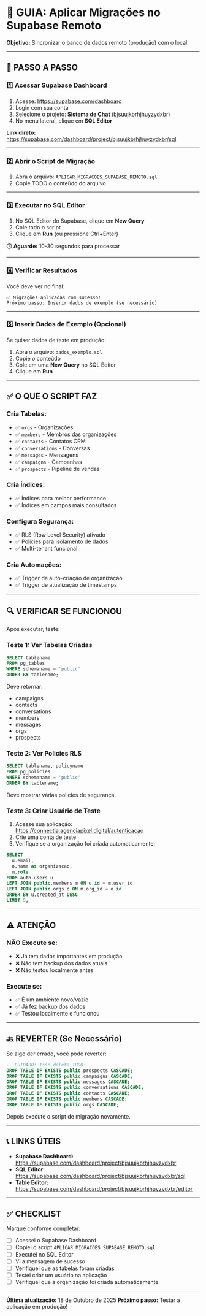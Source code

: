 # 🔄 GUIA: Aplicar Migrações no Supabase Remoto

**Objetivo:** Sincronizar o banco de dados remoto (produção) com o local

---

## 🎯 PASSO A PASSO

### 1️⃣ Acessar Supabase Dashboard

1. Acesse: https://supabase.com/dashboard
2. Login com sua conta
3. Selecione o projeto: **Sistema de Chat** (bjsuujkbrhjhuyzydxbr)
4. No menu lateral, clique em **SQL Editor**

**Link direto:** https://supabase.com/dashboard/project/bjsuujkbrhjhuyzydxbr/sql

---

### 2️⃣ Abrir o Script de Migração

1. Abra o arquivo: `APLICAR_MIGRACOES_SUPABASE_REMOTO.sql`
2. Copie TODO o conteúdo do arquivo

---

### 3️⃣ Executar no SQL Editor

1. No SQL Editor do Supabase, clique em **New Query**
2. Cole todo o script
3. Clique em **Run** (ou pressione Ctrl+Enter)

⏱️ **Aguarde:** 10-30 segundos para processar

---

### 4️⃣ Verificar Resultados

Você deve ver no final:

```
✅ Migrações aplicadas com sucesso!
Próximo passo: Inserir dados de exemplo (se necessário)
```

---

### 5️⃣ Inserir Dados de Exemplo (Opcional)

Se quiser dados de teste em produção:

1. Abra o arquivo: `dados_exemplo.sql`
2. Copie o conteúdo
3. Cole em uma **New Query** no SQL Editor
4. Clique em **Run**

---

## ✅ O QUE O SCRIPT FAZ

### Cria Tabelas:
- ✅ `orgs` - Organizações
- ✅ `members` - Membros das organizações
- ✅ `contacts` - Contatos CRM
- ✅ `conversations` - Conversas
- ✅ `messages` - Mensagens
- ✅ `campaigns` - Campanhas
- ✅ `prospects` - Pipeline de vendas

### Cria Índices:
- ✅ Índices para melhor performance
- ✅ Índices em campos mais consultados

### Configura Segurança:
- ✅ RLS (Row Level Security) ativado
- ✅ Policies para isolamento de dados
- ✅ Multi-tenant funcional

### Cria Automações:
- ✅ Trigger de auto-criação de organização
- ✅ Trigger de atualização de timestamps

---

## 🔍 VERIFICAR SE FUNCIONOU

Após executar, teste:

### Teste 1: Ver Tabelas Criadas
```sql
SELECT tablename
FROM pg_tables
WHERE schemaname = 'public'
ORDER BY tablename;
```

Deve retornar:
- campaigns
- contacts
- conversations
- members
- messages
- orgs
- prospects

### Teste 2: Ver Policies RLS
```sql
SELECT tablename, policyname
FROM pg_policies
WHERE schemaname = 'public'
ORDER BY tablename;
```

Deve mostrar várias policies de segurança.

### Teste 3: Criar Usuário de Teste

1. Acesse sua aplicação: https://connectia.agenciapixel.digital/autenticacao
2. Crie uma conta de teste
3. Verifique se a organização foi criada automaticamente:

```sql
SELECT
  u.email,
  o.name as organizacao,
  m.role
FROM auth.users u
LEFT JOIN public.members m ON u.id = m.user_id
LEFT JOIN public.orgs o ON m.org_id = o.id
ORDER BY u.created_at DESC
LIMIT 5;
```

---

## ⚠️ ATENÇÃO

### NÃO Execute se:
- ❌ Já tem dados importantes em produção
- ❌ Não tem backup dos dados atuais
- ❌ Não testou localmente antes

### Execute se:
- ✅ É um ambiente novo/vazio
- ✅ Já fez backup dos dados
- ✅ Testou localmente e funcionou

---

## 🔙 REVERTER (Se Necessário)

Se algo der errado, você pode reverter:

```sql
-- CUIDADO: Isso deleta TUDO!
DROP TABLE IF EXISTS public.prospects CASCADE;
DROP TABLE IF EXISTS public.campaigns CASCADE;
DROP TABLE IF EXISTS public.messages CASCADE;
DROP TABLE IF EXISTS public.conversations CASCADE;
DROP TABLE IF EXISTS public.contacts CASCADE;
DROP TABLE IF EXISTS public.members CASCADE;
DROP TABLE IF EXISTS public.orgs CASCADE;
```

Depois execute o script de migração novamente.

---

## 📞 LINKS ÚTEIS

- **Supabase Dashboard:** https://supabase.com/dashboard/project/bjsuujkbrhjhuyzydxbr
- **SQL Editor:** https://supabase.com/dashboard/project/bjsuujkbrhjhuyzydxbr/sql
- **Table Editor:** https://supabase.com/dashboard/project/bjsuujkbrhjhuyzydxbr/editor

---

## ✅ CHECKLIST

Marque conforme completar:

- [ ] Acessei o Supabase Dashboard
- [ ] Copiei o script `APLICAR_MIGRACOES_SUPABASE_REMOTO.sql`
- [ ] Executei no SQL Editor
- [ ] Vi a mensagem de sucesso
- [ ] Verifiquei que as tabelas foram criadas
- [ ] Testei criar um usuário na aplicação
- [ ] Verifiquei que a organização foi criada automaticamente

---

**Última atualização:** 18 de Outubro de 2025
**Próximo passo:** Testar a aplicação em produção!
